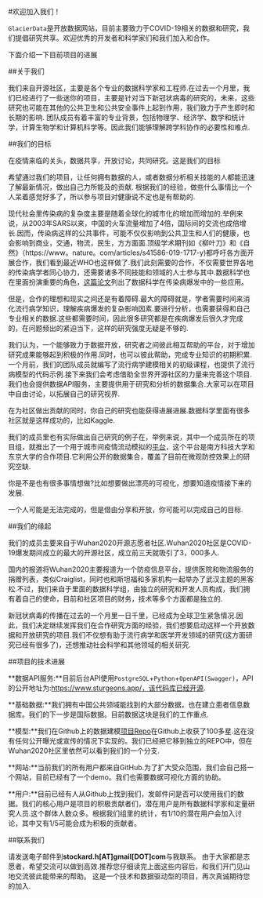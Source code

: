#欢迎加入我们！

`GlacierData`是开放数据网站，目前主要致力于COVID-19相关的数据和研究，我们提倡研究共享。欢迎优秀的开发者和科学家们和我们加入和合作。

下面介绍一下目前项目的进展

##关于我们

我们来自开源社区，主要是各个专业的数据科学家和工程师.在过去一个月里，我们已经进行了一些迷你的项目，主要是针对当下新冠状病毒的研究的，未来，这些研究也可能在其他的公共卫生和公共安全事件上起到作用，我们致力于产生即时和长期的影响.
团队成员有着丰富的专业背景，包括物理学、经济学、数学和统计学，计算生物学和计算机科学等。因此我们能够理解跨学科协作的必要性和难点.

##我们的目标

在疫情来临的关头，数据共享，开放讨论，共同研究。这是我们的目标

希望通过我们的项目，让任何拥有数据的人，或者数据分析相关技能的人都能迅速了解最新情况，做出自己力所能及的贡献.
根据我们的经验，做些什么事情比一个人呆着感觉好多了，所以参与项目对健康说不定也是有帮助的.

现代社会里传染病的复杂度主要是随着全球化的城市化的增加而增加的.举例来说，从2003年SARS以来，中国的火车流量增加了4倍，国际间的交流也成倍增长.因而，传染病这样的公共事件，可能不仅仅影响到公共卫生和人们的健康，也会影响到商业，交通，物流，民生，方方面面.顶级学术期刊如《柳叶刀》和《自然》（https://www。nature。com/articles/s41586-019-1717-y)都呼吁各方面开展合作，我们看到最近WHO也这样做了.我们此刻需要的合作，不仅需要世界各地的传染病学者同心协力，还需要诸多不同技能和领域的人士参与其中.数据科学也在里面扮演重要的角色，[这篇论文](https://royalsocietypublishing。org/doi/pdf/10。1098/rstb。2018。0276)列出了数据科学在传染病爆发中的一些应用。

但是，合作的理想和现实之间还是有着障碍.最大的障碍就是，学者需要时间来消化流行病学知识，理解疾病爆发的复杂影响因素.要进行分析，也需要获得和自己专业相关的数据.这些都需要时间，因此很多研究都是在疾病爆发后很久才完成的，在问题频出的紧迫当下，这样的研究强度无疑是不够的.

我们认为，一个能够致力于数据开放，研究者之间彼此相互帮助的平台，对于增加研究成果能够起到积极的作用.同时，也可以彼此帮助，完成专业知识的初期积累.一个月前，我们的团队成员就编写了流行病学建模相关的初级课程，也提供了流行病模型的代码示例.接下来我们会考虑借助全世界开源社区的力量来完善这个项目.我们也会提供数据API服务，主要提供用于研究和分析的数据集合.大家可以在项目中自由讨论，以拓展自己的研究视界.

在为社区做出贡献的同时，你自己的研究也能获得进展进展.数据科学里面有很多社区就是这样成功的，比如Kaggle.

我们的成员里也有实际做出自己研究的例子在，举例来说，其中一个成员所在的项目组，就推出了一个用于城市间疫情流动模拟的[平台](https://newshub.sustech.edu.cn/zh/html/202002/34047.html?from=timeline&isappinstalled=0)，这个平台是南方科技大学和东京大学的合作项目.它利用公开的数据集合，覆盖了目前在微观防控效果上的研究空缺.

你是不是也有很多事情想做?比如想要做出漂亮的可视化，想要知道疫情接下来的发展.

一个人可能是无法完成的，但是借由分享和开放，你可能可以完成自己的目标.

##我们的缘起

我们的成员主要来自于Wuhan2020开源志愿者社区.Wuhan2020社区是COVID-19爆发期间成立的最大的开源社区，成立前三天就吸引了3，000多人.

国内的报道将Wuhan2020主要报道为一个防疫信息平台，提供医院和物流服务的捐赠列表，类似Craiglist，同时也和斯坦福和多家机构一起举办了武汉主题的黑客松.不过，我们来自于里面的数据科学组，由独立的研究和开发人员构成，我们拥有着自己的使命，目前和社区项目的财务，技术等多个方面都是独立的.

新冠状病毒的传播在过去的一个月里一日千里，已经成为全球卫生紧急情况.因此，我们决定继续发挥我们在合作研究方面的经验，我们想要启动这样一个开放数据和开放研究的项目.我们不仅想有助于流行病学和医学开发领域的研究(这方面研究已经有很多了)，还想推动社会科学和其他领域的相关研究.

##项目的技术进展

**数据API服务:**目前后台API使用`PostgreSQL`+`Python`+`OpenAPI(Swagger)`，API的公开地址为:https://www.sturgeons.app/，该代码库已经开源.

**基础数据:**我们拥有中国公共领域能找到的大部分数据，也在建立患者信息数据库。我们的下一步是国际数据。目前数据这块是我们的工作重点.

**模型:**我们在Github上的数据建模[项目Repo](https://github。com/wuhan2020/Covid-19-data-science)在Github上收获了100多星.这在没有任何公开曝光或宣传的情况下实现的。我们已经把它移到独立的REPO中，但在Wuhan2020社区里依然可以看到我们的一个分支.

**网站:**当前我们的所有用户都来自GitHub.为了扩大受众范围，我们会自己搭一个网站，目前已经有了一个demo。我们也需要数据可视化方面的协助。

**用户:**目前已经有人从Github上找到我们，发邮件问是否可以使用我们的数据。我们的核心用户是项目的积极贡献者们，潜在用户是所有数据科学家和定量研究人员.这个群体人数众多。根据我们组里的统计，有1/10的潜在用户会加入讨论，其中又有1/5可能会成为积极的贡献者。


##联系我们

请发送电子邮件到**stockard.h[AT]gmail[DOT]com**与我联系。
由于大家都是志愿者，希望交流可以做到高效.推荐您仔细读完上面这些内容后，和我们开门见山地交流彼此能带来的帮助。
这是一个技术和数据驱动型的项目，再次真诚期待您的加入.
